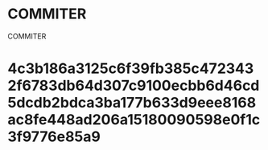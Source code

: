 # COMMITER
COMMITER






# 4c3b186a3125c6f39fb385c4723432f6783db64d307c9100ecbb6d46cd5dcdb2bdca3ba177b633d9eee8168ac8fe448ad206a15180090598e0f1c3f9776e85a9
